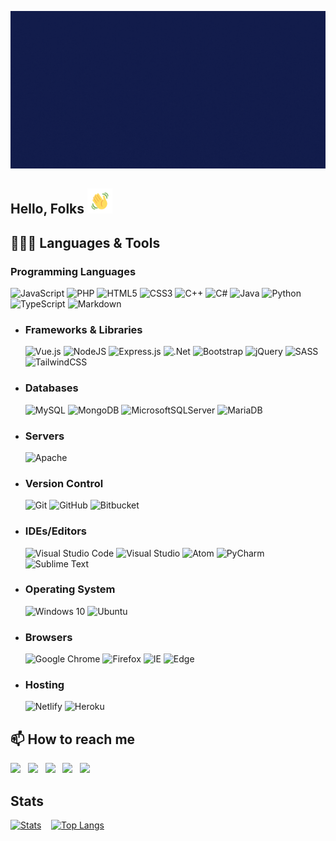 ![Header Banner](/assets/header-banner.gif)

## Hello, Folks <img width="40" height="40" src="assets/wave.gif" alt="Waving hand animated gif" />


## 👨🏻‍💻 Languages & Tools
### Programming Languages

![JavaScript](https://img.shields.io/badge/javascript-%23323330.svg?style=for-the-badge&logo=javascript&logoColor=%23F7DF1E)&nbsp;![PHP](https://img.shields.io/badge/php-%23777BB4.svg?style=for-the-badge&logo=php&logoColor=white)&nbsp;![HTML5](https://img.shields.io/badge/html5-%23E34F26.svg?style=for-the-badge&logo=html5&logoColor=white)&nbsp;![CSS3](https://img.shields.io/badge/css3-%231572B6.svg?style=for-the-badge&logo=css3&logoColor=white)&nbsp;![C++](https://img.shields.io/badge/c++-%2300599C.svg?style=for-the-badge&logo=c%2B%2B&logoColor=white)&nbsp;![C#](https://img.shields.io/badge/c%23-%23239120.svg?style=for-the-badge&logo=c-sharp&logoColor=white)&nbsp;![Java](https://img.shields.io/badge/java-%23ED8B00.svg?style=for-the-badge&logo=java&logoColor=white)&nbsp;![Python](https://img.shields.io/badge/python-3670A0?style=for-the-badge&logo=python&logoColor=ffdd54)&nbsp;![TypeScript](https://img.shields.io/badge/typescript-%23007ACC.svg?style=for-the-badge&logo=typescript&logoColor=white)&nbsp;![Markdown](https://img.shields.io/badge/markdown-%23000000.svg?style=for-the-badge&logo=markdown&logoColor=white)
- ### Frameworks & Libraries
    
    ![Vue.js](https://img.shields.io/badge/vuejs-%2335495e.svg?style=for-the-badge&logo=vuedotjs&logoColor=%234FC08D)&nbsp;![NodeJS](https://img.shields.io/badge/node.js-6DA55F?style=for-the-badge&logo=node.js&logoColor=white)&nbsp;![Express.js](https://img.shields.io/badge/express.js-%23404d59.svg?style=for-the-badge&logo=express&logoColor=%2361DAFB)&nbsp;![.Net](https://img.shields.io/badge/.NET-5C2D91?style=for-the-badge&logo=.net&logoColor=white)&nbsp;![Bootstrap](https://img.shields.io/badge/bootstrap-%23563D7C.svg?style=for-the-badge&logo=bootstrap&logoColor=white)&nbsp;![jQuery](https://img.shields.io/badge/jquery-%230769AD.svg?style=for-the-badge&logo=jquery&logoColor=white)&nbsp;![SASS](https://img.shields.io/badge/SASS-hotpink.svg?style=for-the-badge&logo=SASS&logoColor=white)&nbsp;![TailwindCSS](https://img.shields.io/badge/tailwindcss-%2338B2AC.svg?style=for-the-badge&logo=tailwind-css&logoColor=white)
- ### Databases
    
    ![MySQL](https://img.shields.io/badge/mysql-%2300f.svg?style=for-the-badge&logo=mysql&logoColor=white&color=black)&nbsp;![MongoDB](https://img.shields.io/badge/MongoDB-%234ea94b.svg?style=for-the-badge&logo=mongodb&logoColor=white)&nbsp;![MicrosoftSQLServer](https://img.shields.io/badge/Microsoft%20SQL%20Sever-CC2927?style=for-the-badge&logo=microsoft%20sql%20server&logoColor=white)&nbsp;![MariaDB](https://img.shields.io/badge/MariaDB-003545?style=for-the-badge&logo=mariadb&logoColor=white)
- ### Servers
  
    ![Apache](https://img.shields.io/badge/apache-%23D42029.svg?style=for-the-badge&logo=apache&logoColor=white)
- ### Version Control

    ![Git](https://img.shields.io/badge/git-%23F05033.svg?style=for-the-badge&logo=git&logoColor=white)&nbsp;![GitHub](https://img.shields.io/badge/github-%23121011.svg?style=for-the-badge&logo=github&logoColor=white)&nbsp;![Bitbucket](https://img.shields.io/badge/bitbucket-%230047B3.svg?style=for-the-badge&logo=bitbucket&logoColor=white)
- ### IDEs/Editors
  
    ![Visual Studio Code](https://img.shields.io/badge/VisualStudioCode-0078d7.svg?style=for-the-badge&logo=visual-studio-code&logoColor=white)&nbsp;![Visual Studio](https://img.shields.io/badge/VisualStudio-5C2D91.svg?style=for-the-badge&logo=visual-studio&logoColor=white)&nbsp;![Atom](https://img.shields.io/badge/Atom-%2366595C.svg?style=for-the-badge&logo=atom&logoColor=white)&nbsp;![PyCharm](https://img.shields.io/badge/pycharm-143?style=for-the-badge&logo=pycharm&logoColor=black&color=black&labelColor=green)&nbsp;![Sublime Text](https://img.shields.io/badge/sublime_text-%23575757.svg?style=for-the-badge&logo=sublime-text&logoColor=important)
- ### Operating System
  
    ![Windows 10](https://img.shields.io/badge/Windows-0078D6?style=for-the-badge&logo=windows&logoColor=white)&nbsp;![Ubuntu](https://img.shields.io/badge/Ubuntu-E95420?style=for-the-badge&logo=ubuntu&logoColor=white)
- ### Browsers
  
    ![Google Chrome](https://img.shields.io/badge/Google%20Chrome-4285F4?style=for-the-badge&logo=GoogleChrome&logoColor=white)&nbsp;![Firefox](https://img.shields.io/badge/Firefox-FF7139?style=for-the-badge&logo=Firefox-Browser&logoColor=white)&nbsp;![IE](https://img.shields.io/badge/Internet%20Explorer-0076D6?style=for-the-badge&logo=Internet%20Explorer&logoColor=white)&nbsp;![Edge](https://img.shields.io/badge/Edge-0078D7?style=for-the-badge&logo=Microsoft-edge&logoColor=white)
- ### Hosting
  
    ![Netlify](https://img.shields.io/badge/netlify-%23000000.svg?style=for-the-badge&logo=netlify&logoColor=#00C7B7)&nbsp;![Heroku](https://img.shields.io/badge/heroku-%23430098.svg?style=for-the-badge&logo=heroku&logoColor=white)
## 📫 How to reach me

  [<img src="https://img.icons8.com/color/48/000000/twitter.png" width="3.5%"/>](https://twitter.com/aizazahmad0) &nbsp; [<img src="https://img.icons8.com/color/48/000000/linkedin.png" width="3.5%"/>](https://www.linkedin.com/in/aizazahmad0/) &nbsp; [<img src="https://img.icons8.com/fluent/48/000000/facebook-new.png" width="3.5%"/>](https://www.facebook.com/aizazahmad0/) &nbsp; [<img src="https://img.icons8.com/fluent/48/000000/instagram-new.png" width="3.5%"/>](https://www.instagram.com/m.aizazahmad/) &nbsp; <a href="mailto:muhammadaizazahmad0@gmail.com"> <img src="https://img.icons8.com/fluent/48/000000/gmail.png" width="3.5%"/></a>

## Stats
    
[![Stats](https://github-readme-stats.vercel.app/api?username=Aizaz-Ahmad&show_icons=true&theme=radical&count_private=true&include_all_commits=true&custom_title=My%20Github%20Stats)](https://github.com/anuraghazra/github-readme-stats)&nbsp;&nbsp;&nbsp;&nbsp;[![Top Langs](https://github-readme-stats.vercel.app/api/top-langs/?username=Aizaz-Ahmad&layout=compact&theme=radical&custom_title=Most%20Used%20Languages%20In%20Repos&langs_count=8&count_private=true)](https://github.com/anuraghazra/github-readme-stats)